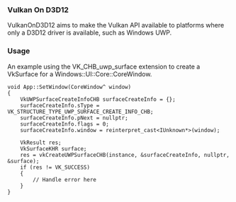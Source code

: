 ### Vulkan On D3D12

VulkanOnD3D12 aims to make the Vulkan API available to platforms where only a
D3D12 driver is available, such as Windows UWP.

### Usage

An example using the VK_CHB_uwp_surface extension to create a VkSurface for a
Windows::UI::Core::CoreWindow.

```
void App::SetWindow(CoreWindow^ window)
{
    VkUWPSurfaceCreateInfoCHB surfaceCreateInfo = {};
    surfaceCreateInfo.sType = VK_STRUCTURE_TYPE_UWP_SURFACE_CREATE_INFO_CHB;
    surfaceCreateInfo.pNext = nullptr;
    surfaceCreateInfo.flags = 0;
    surfaceCreateInfo.window = reinterpret_cast<IUnknown*>(window);

    VkResult res;
    VkSurfaceKHR surface;
    res = vkCreateUWPSurfaceCHB(instance, &surfaceCreateInfo, nullptr, &surface);
    if (res != VK_SUCCESS)
    {
        // Handle error here
    }
}
```
